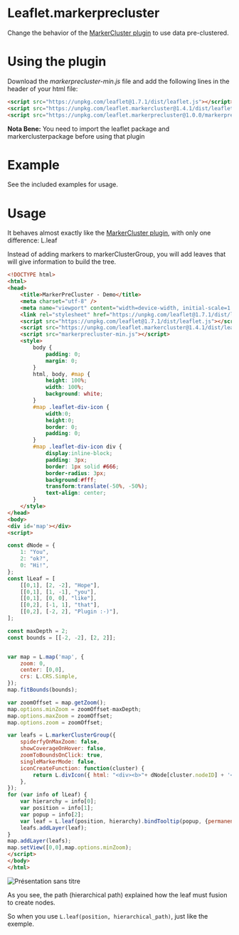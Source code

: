 Leaflet.markerprecluster
=====================

Change the behavior of the [MarkerCluster plugin](https://github.com/Leaflet/Leaflet.markercluster) to use data pre-clustered.

# Using the plugin

Download the *markerprecluster-min.js* file and add the following lines in the header of your html file:
```html
<script src="https://unpkg.com/leaflet@1.7.1/dist/leaflet.js"></script>
<script src="https://unpkg.com/leaflet.markercluster@1.4.1/dist/leaflet.markercluster.js"></script>
<script src="https://unpkg.com/leaflet.markerprecluster@1.0.0/markerprecluster-min.js"></script>
```

**Nota Bene:** You need to import the leaflet package and markerclusterpackage before using that plugin

# Example
See the included examples for usage.

# Usage
It behaves almost exactly like the [MarkerCluster plugin](https://github.com/Leaflet/Leaflet.markercluster), with only one difference: L.leaf

Instead of adding markers to markerClusterGroup, you will add leaves that will give information to build the tree.

```html
<!DOCTYPE html>
<html>
<head>
	<title>MarkerPreCluster - Demo</title>
	<meta charset="utf-8" />
	<meta name="viewport" content="width=device-width, initial-scale=1.0">
    <link rel="stylesheet" href="https://unpkg.com/leaflet@1.7.1/dist/leaflet.css"/>
    <script src="https://unpkg.com/leaflet@1.7.1/dist/leaflet.js"></script>
	<script src="https://unpkg.com/leaflet.markercluster@1.4.1/dist/leaflet.markercluster.js"></script>
    <script src="markerprecluster-min.js"></script>
	<style>
		body {
			padding: 0;
			margin: 0;
		}
		html, body, #map {
			height: 100%;
			width: 100%;
			background: white;
		}
		#map .leaflet-div-icon {
			width:0;
			height:0;
			border: 0;
			padding: 0;
		}
		#map .leaflet-div-icon div {
			display:inline-block;
			padding: 3px;
			border: 1px solid #666;
			border-radius: 3px;
			background:#fff;
			transform:translate(-50%, -50%);
			text-align: center;
		}
	</style>
</head>
<body>
<div id='map'></div>
<script>

const dNode = {
	1: "You",
	2: "ok?",
	0: "Hi!",
};
const lLeaf = [
	[[0,1], [2, -2], "Hope"],
	[[0,1], [1, -1], "you"],
	[[0,1], [0, 0], "like"],
	[[0,2], [-1, 1], "that"],
	[[0,2], [-2, 2], "Plugin :-)"],
];

const maxDepth = 2;
const bounds = [[-2, -2], [2, 2]];


var map = L.map('map', {
	zoom: 0,
	center: [0,0],
	crs: L.CRS.Simple,
});
map.fitBounds(bounds);

var zoomOffset = map.getZoom();
map.options.minZoom = zoomOffset-maxDepth;
map.options.maxZoom = zoomOffset;
map.options.zoom = zoomOffset;

var leafs = L.markerClusterGroup({
	spiderfyOnMaxZoom: false,
	showCoverageOnHover: false,
	zoomToBoundsOnClick: true,
	singleMarkerMode: false,
	iconCreateFunction: function(cluster) {
		return L.divIcon({ html: "<div><b>"+ dNode[cluster.nodeID] + '</b><br>(' + cluster.getChildCount() + "children)</div>", iconSize: "auto"});
	},
});
for (var info of lLeaf) {
	var hierarchy = info[0];
	var position = info[1];
	var popup = info[2];
	var leaf = L.leaf(position, hierarchy).bindTooltip(popup, {permanent: true});
	leafs.addLayer(leaf);
}
map.addLayer(leafs);
map.setView([0,0],map.options.minZoom);
</script>
</body>
</html>
```
![Présentation sans titre](https://user-images.githubusercontent.com/82355033/138681708-844ceeec-a493-4289-ad5f-b43fba164507.jpg)

As you see, the path (hierarchical path) explained how the leaf must fusion to create nodes.

So when you use ```L.leaf(position, hierarchical_path)```, just like the exemple.
